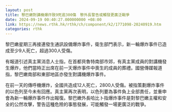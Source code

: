 ```yaml
---
layout: post
title: 黎巴嫩對講機爆炸致9死逾300傷　黎外長警告或觸發更廣泛戰爭
date: 2024-09-19 00:40:27.000000000 +08:00
link: https://news.rthk.hk/rthk/ch/component/k2/1771098-20240919.htm
categories: rthk
---
```


黎巴嫩星期三再接連發生通訊設備爆炸事件，衛生部門表示，新一輪爆炸事件已造成至少9人死亡，超過300人受傷。

有報道引述真主黨消息人士指，在首都貝魯特南部市郊，有真主黨成員的對講機發生爆炸，他們當時正出席在前一天爆炸事件中喪生的成員的葬禮。國營傳媒報道指，黎巴嫩南部和東部地區亦發生對講機爆炸事件。

在前一天的傳呼機爆炸，全國共造成12人死亡，2800人受傷。被指策劃爆炸事件的以色列至今未有回應。真主黨再次表明，以色列要為事件負上全部責任，並重申會為新一輪爆炸事件作出報復。黎巴嫩外長哈比卜指爆炸事件是對黎巴嫩主權和安全的公然攻擊，警告這種危險的事態發展，可能觸發一場更廣泛的戰爭。
